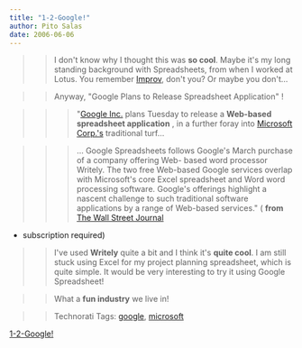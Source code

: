 ```yaml
---
title: "1-2-Google!"
author: Pito Salas
date: 2006-06-06
---
```



>>

>> I don't know why I thought this was **so cool**. Maybe it's my long
standing background with Spreadsheets, from when I worked at Lotus. You
remember [Improv](<http://en.wikipedia.org/wiki/Pito_Salas>), don't you? Or
maybe you don't…

>>

>> Anyway, "Google Plans to Release Spreadsheet Application" !

>>

>>> "[Google
Inc.](<http://online.wsj.com/quotes/main.html?type=djn&symbol=goog>) plans
Tuesday to release a **Web-based spreadsheet application** , in a further
foray into [Microsoft
Corp.'s](<http://online.wsj.com/quotes/main.html?type=djn&symbol=msft>)
traditional turf…

>>>

>>> … Google Spreadsheets follows Google's March purchase of a company
offering Web- based word processor Writely. The two free Web-based Google
services overlap with Microsoft's core Excel spreadsheet and Word word
processing software. Google's offerings highlight a nascent challenge to such
traditional software applications by a range of Web-based services." (
**from** [The Wall Street
Journal](<http://online.wsj.com/article/SB114954419577771854.html?mod=technology_main_whats_news>)
- subscription required)

>>

>> I've used **Writely** quite a bit and I think it's **quite cool**. I am
still stuck using Excel for my project planning spreadsheet, which is quite
simple. It would be very interesting to try it using Google Spreadsheet!

>>

>> What a **fun industry** we live in!

>>

>> Technorati Tags: [google](<http://www.technorati.com/tag/google>),
[microsoft](<http://www.technorati.com/tag/microsoft>)


[1-2-Google!](None)
